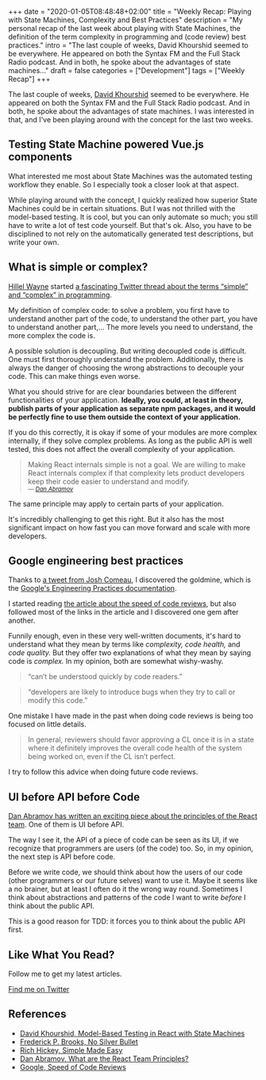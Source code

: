 +++
date = "2020-01-05T08:48:48+02:00"
title = "Weekly Recap: Playing with State Machines, Complexity and Best Practices"
description = "My personal recap of the last week about playing with State Machines, the definition of the term complexity in programming and (code review) best practices."
intro = "The last couple of weeks, David Khourshid seemed to be everywhere. He appeared on both the Syntax FM and the Full Stack Radio podcast. And in both, he spoke about the advantages of state machines..."
draft = false
categories = ["Development"]
tags = ["Weekly Recap"]
+++

The last couple of weeks, [David Khourshid](https://twitter.com/DavidKPiano) seemed to be everywhere. He appeared on both the Syntax FM and the Full Stack Radio podcast. And in both, he spoke about the advantages of state machines. I was interested in that, and I've been playing around with the concept for the last two weeks.

## Testing State Machine powered Vue.js components

What interested me most about State Machines was the automated testing workflow they enable. So I especially took a closer look at that aspect.

While playing around with the concept, I quickly realized how superior State Machines could be in certain situations. But I was not thrilled with the model-based testing. It is cool, but you can only automate so much; you still have to write a lot of test code yourself. But that's ok. Also, you have to be disciplined to not rely on the automatically generated test descriptions, but write your own.

## What is simple or complex?

[Hillel Wayne](https://twitter.com/hillelogram) started [a fascinating Twitter thread about the terms “simple” and “complex” in programming](https://twitter.com/hillelogram/status/1211433465956196352).

My definition of complex code: to solve a problem, you first have to understand another part of the code, to understand the other part, you have to understand another part,... The more levels you need to understand, the more complex the code is.

A possible solution is decoupling. But writing decoupled code is difficult. One must first thoroughly understand the problem. Additionally, there is always the danger of choosing the wrong abstractions to decouple your code. This can make things even worse.

What you should strive for are clear boundaries between the different functionalities of your application. **Ideally, you could, at least in theory, publish parts of your application as separate npm packages, and it would be perfectly fine to use them outside the context of your application.**

If you do this correctly, it is okay if some of your modules are more complex internally, if they solve complex problems. As long as the public API is well tested, this does not affect the overall complexity of your application.

<blockquote>
  Making React internals simple is not a goal. We are willing to make React internals complex if that complexity lets product developers keep their code easier to understand and modify.
  <footer>
    <cite>
      <small>— <a href="https://react.christmas/2019/24">Dan Abramov</a></small>
    </cite>
  </footer>
</blockquote>

The same principle may apply to certain parts of your application.

It's incredibly challenging to get this right. But it also has the most significant impact on how fast you can move forward and scale with more developers.

## Google engineering best practices

Thanks to [a tweet from Josh Comeau](https://twitter.com/JoshWComeau/status/1212714893431971840), I discovered the goldmine, which is the [Google's Engineering Practices documentation](https://google.github.io/eng-practices/).

I started reading [the article about the speed of code reviews](https://google.github.io/eng-practices/review/reviewer/speed.html), but also followed most of the links in the article and I discovered one gem after another.

Funnily enough, even in these very well-written documents, it's hard to understand what they mean by terms like *complexity,* *code health,* and *code quality.* But they offer two explanations of what they mean by saying code is *complex.* In my opinion, both are somewhat wishy-washy.

> “can’t be understood quickly by code readers.”

> “developers are likely to introduce bugs when they try to call or modify this code.”

One mistake I have made in the past when doing code reviews is being too focused on little details.

> In general, reviewers should favor approving a CL once it is in a state where it definitely improves the overall code health of the system being worked on, even if the CL isn’t perfect.

I try to follow this advice when doing future code reviews.

## UI before API before Code

[Dan Abramov has written an exciting piece about the principles of the React team](https://react.christmas/2019/24). One of them is UI before API.

The way I see it, the API of a piece of code can be seen as its UI, if we recognize that programmers are users (of the code) too. So, in my opinion, the next step is API before code.

Before we write code, we should think about how the users of our code (other programmers or our future selves) want to use it. Maybe it seems like a no brainer, but at least I often do it the wrong way round. Sometimes I think about abstractions and patterns of the code I want to write *before* I think about the public API.

This is a good reason for TDD: it forces you to think about the public API first.

<div class="c-content__broad">
  <div class="c-twitter-teaser">
    <div class="c-twitter-teaser__content">
      <h2 class="c-twitter-teaser__headline">Like What You Read?</h2>
      <p class="c-twitter-teaser__body">
        Follow me to get my latest articles.
      </p>
      <a class="c-button c-button--outline c-twitter-teaser__button" rel="nofollow" href="https://twitter.com/maoberlehner" data-event-category="link" data-event-action="click: contact" data-event-label="Twitter (article content)">
        Find me on Twitter
      </a>
    </div>
  </div>
</div>

## References

- [David Khourshid, Model-Based Testing in React with State Machines](https://css-tricks.com/model-based-testing-in-react-with-state-machines/)
- [Frederick P. Brooks, No Silver Bullet](http://worrydream.com/refs/Brooks-NoSilverBullet.pdf)
- [Rich Hickey, Simple Made Easy](https://www.infoq.com/presentations/Simple-Made-Easy/)
- [Dan Abramov, What are the React Team Principles?](https://react.christmas/2019/24)
- [Google, Speed of Code Reviews](https://google.github.io/eng-practices/review/reviewer/speed.html)
